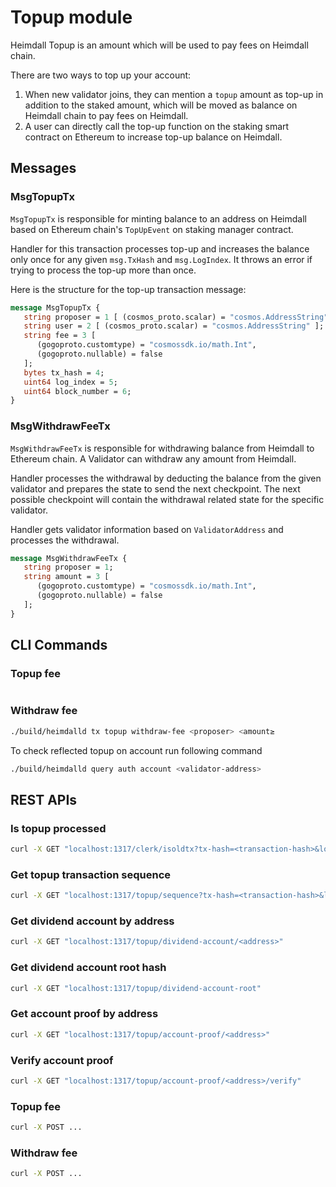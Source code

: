 [//]: # (TODO HV2: https://polygon.atlassian.net/browse/POS-2757)

# Topup module

Heimdall Topup is an amount which will be used to pay fees on Heimdall chain.

There are two ways to top up your account:

1. When new validator joins, they can mention a `topup` amount as top-up in addition to the staked amount, which will be
   moved as balance on Heimdall chain to pay fees on Heimdall.
2. A user can directly call the top-up function on the staking smart contract on Ethereum to increase top-up balance on
   Heimdall.

## Messages

### MsgTopupTx

`MsgTopupTx` is responsible for minting balance to an address on Heimdall based on Ethereum chain's `TopUpEvent` on
staking manager contract.

Handler for this transaction processes top-up and increases the balance only once for any given `msg.TxHash`
and `msg.LogIndex`. It throws an error if trying to process the top-up more than once.

Here is the structure for the top-up transaction message:

```protobuf
message MsgTopupTx {
   string proposer = 1 [ (cosmos_proto.scalar) = "cosmos.AddressString" ];
   string user = 2 [ (cosmos_proto.scalar) = "cosmos.AddressString" ];
   string fee = 3 [
      (gogoproto.customtype) = "cosmossdk.io/math.Int",
      (gogoproto.nullable) = false
   ];
   bytes tx_hash = 4;
   uint64 log_index = 5;
   uint64 block_number = 6;
}
```

### MsgWithdrawFeeTx

`MsgWithdrawFeeTx` is responsible for withdrawing balance from Heimdall to Ethereum chain. A Validator can
withdraw any amount from Heimdall.

Handler processes the withdrawal by deducting the balance from the given validator and prepares the state to send the next
checkpoint. The next possible checkpoint will contain the withdrawal related state for the specific validator.

Handler gets validator information based on `ValidatorAddress` and processes the withdrawal.

```protobuf
message MsgWithdrawFeeTx {
   string proposer = 1;
   string amount = 3 [
      (gogoproto.customtype) = "cosmossdk.io/math.Int",
      (gogoproto.nullable) = false
   ];
}
```

## CLI Commands
[//]: # (TODO HV2: populate and check the commands below)

### Topup fee

```bash
```

### Withdraw fee

```bash
./build/heimdalld tx topup withdraw-fee <proposer> <amount≥
```

To check reflected topup on account run following command

```bash
./build/heimdalld query auth account <validator-address>
```

## REST APIs

### Is topup processed

```bash
curl -X GET "localhost:1317/clerk/isoldtx?tx-hash=<transaction-hash>&log-index=<log-index>"
```

### Get topup transaction sequence

```bash
curl -X GET "localhost:1317/topup/sequence?tx-hash=<transaction-hash>&log-index=<log-index>"
```

### Get dividend account by address

```bash
curl -X GET "localhost:1317/topup/dividend-account/<address>"
```

### Get dividend account root hash
    
```bash
curl -X GET "localhost:1317/topup/dividend-account-root"
```

### Get account proof by address

```bash
curl -X GET "localhost:1317/topup/account-proof/<address>"
```

### Verify account proof

```bash
curl -X GET "localhost:1317/topup/account-proof/<address>/verify"
```

### Topup fee

```bash
curl -X POST ...
```

### Withdraw fee

```bash
curl -X POST ...
```
